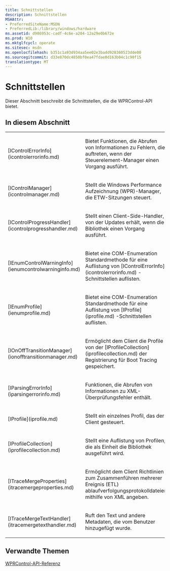 ```yaml
---
title: Schnittstellen
description: Schnittstellen
MSHAttr:
- PreferredSiteName:MSDN
- PreferredLib:/library/windows/hardware
ms.assetid: d986953c-cadf-4c6e-a204-12a29e0b672e
ms.prod: W10
ms.mktglfcycl: operate
ms.sitesec: msdn
ms.openlocfilehash: b351c1a93d934aa5ee02e3badd928360523dde00
ms.sourcegitcommit: d33e870dc4850bf0ea47fdae0d163b04c1c90f15
translationtype: MT
---
```

# <a name="interfaces"></a>Schnittstellen


Dieser Abschnitt beschreibt die Schnittstellen, die die WPRControl-API bietet.

## <a name="in-this-section"></a>In diesem Abschnitt


<table>
<colgroup>
<col width="50%" />
<col width="50%" />
</colgroup>
<tbody>
<tr class="odd">
<td><p>[IControlErrorInfo](icontrolerrorinfo.md)</p></td>
<td><p>Bietet Funktionen, die Abrufen von Informationen zu Fehlern, die auftreten, wenn der Steuerelement-Manager einen Vorgang ausführt.</p></td>
</tr>
<tr class="even">
<td><p>[IControlManager](icontrolmanager.md)</p></td>
<td><p>Stellt die Windows Performance Aufzeichnung (WPR)-Manager, die ETW-Sitzungen steuert.</p></td>
</tr>
<tr class="odd">
<td><p>[IControlProgressHandler](icontrolprogresshandler.md)</p></td>
<td><p>Stellt einen Client-Side-Handler, von der Updates erhält, wenn die Bibliothek einen Vorgang ausführt.</p></td>
</tr>
<tr class="even">
<td><p>[IEnumControlWarningInfo](ienumcontrolwarninginfo.md)</p></td>
<td><p>Bietet eine COM-Enumeration Standardmethode für eine Auflistung von [IControlErrorInfo](icontrolerrorinfo.md) -Schnittstellen auflisten.</p></td>
</tr>
<tr class="odd">
<td><p>[IEnumProfile](ienumprofile.md)</p></td>
<td><p>Bietet eine COM-Enumeration Standardmethode für eine Auflistung von [IProfile](iprofile.md) -Schnittstellen auflisten.</p></td>
</tr>
<tr class="even">
<td><p>[IOnOffTransitionManager](ionofftransitionmanager.md)</p></td>
<td><p>Ermöglicht dem Client die Profile von der [IProfileCollection](iprofilecollection.md) der Registrierung für Boot Tracing gespeichert.</p></td>
</tr>
<tr class="odd">
<td><p>[IParsingErrorInfo](iparsingerrorinfo.md)</p></td>
<td><p>Funktionen, die Abrufen von Informationen zu XML-Überprüfungsfehler enthält.</p></td>
</tr>
<tr class="even">
<td><p>[IProfile](iprofile.md)</p></td>
<td><p>Stellt ein einzelnes Profil, das der Client gesteuert.</p></td>
</tr>
<tr class="odd">
<td><p>[IProfileCollection](iprofilecollection.md)</p></td>
<td><p>Stellt eine Auflistung von Profilen, die als Einheit die Bibliothek ausgeführt wird.</p></td>
</tr>
<tr class="even">
<td><p>[ITraceMergeProperties](itracemergeproperties.md)</p></td>
<td><p>Ermöglicht dem Client Richtlinien zum Zusammenführen mehrerer Ereignis (ETL) ablaufverfolgungsprotokolldateien mithilfe von XML angeben.</p></td>
</tr>
<tr class="odd">
<td><p>[ITraceMergeTextHandler](itracemergetexthandler.md)</p></td>
<td><p>Ruft den Text und andere Metadaten, die vom Benutzer hinzugefügt wurde.</p></td>
</tr>
</tbody>
</table>

 

## <a name="related-topics"></a>Verwandte Themen


[WPRControl-API-Referenz](wprcontrol-api-reference.md)

 

 







